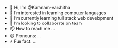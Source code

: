 - 👋 Hi, I’m @Karanam-varshitha
- 👀 I’m interested in learning computer languages 
- 🌱 I’m currently learning full stack web development 
- 💞️ I’m looking to collaborate on team 
- 📫 How to reach me ...
- 😄 Pronouns: ...
- ⚡ Fun fact: ...

<!---
Karanam-varshitha/Karanam-varshitha is a ✨ special ✨ repository because its `README.md` (this file) appears on your GitHub profile.
You can click the Preview link to take a look at your changes.
--->
